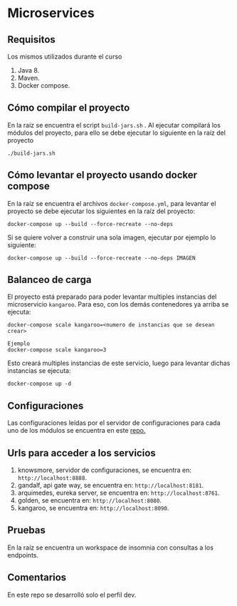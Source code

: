# Microservices

## Requisitos
Los mismos utilizados durante el curso
1) Java 8.
2) Maven.
3) Docker compose.

## Cómo compilar el proyecto

En la raíz se encuentra el script `build-jars.sh` . Al ejecutar compilará los módulos del proyecto, para ello se debe ejecutar lo siguiente en la raíz del proyecto

    ./build-jars.sh

## Cómo levantar el proyecto usando docker compose

En la raíz se encuentra el archivos `docker-compose.yml`, para levantar el proyecto se debe ejecutar los siguientes en la raíz del proyecto:

    docker-compose up --build --force-recreate --no-deps
    
Si se quiere volver a construir una sola imagen, ejecutar por ejemplo lo siguiente:
    
    docker-compose up --build --force-recreate --no-deps IMAGEN
    
 ## Balanceo de carga
 El proyecto está preparado para poder levantar multiples instancias del microservicio `kangaroo`. Para eso, con los demás contenedores ya arriba se ejecuta:
 
 ```
 docker-compose scale kangaroo=<numero de instancias que se desean crear>
 
 Ejemplo
 docker-compose scale kangaroo=3
 ```
 Esto creará multiples instancias de este servicio, luego para levantar dichas instancias se ejecuta:
 ```
 docker-compose up -d
 ```
      
## Configuraciones
Las configuraciones leídas por el servidor de configuraciones para cada uno de los módulos se encuentra en este [repo.](https://github.com/mirtagonz/microservices-configurations)

## Urls para acceder a los servicios
1) knowsmore, servidor de configuraciones, se encuentra en: `http://localhost:8888`.
2) gandalf, api gate way, se encuentra en: `http://localhost:8181`.
3) arquimedes, eureka server, se encuentra en: `http://localhost:8761`.
4) golden, se encuentra en: `http://localhost:8080`.
5) kangaroo, se encuentra en: `http://localhost:8090`.

## Pruebas
En la raíz se encuentra un  workspace de insomnia con consultas a los endpoints.

## Comentarios
En este repo se desarrolló solo el perfil dev.
